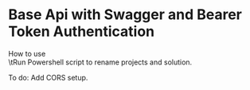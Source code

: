 # Base Api with Swagger and Bearer Token Authentication

How to use  
\tRun Powershell script to rename projects and solution.

To do: Add CORS setup.
